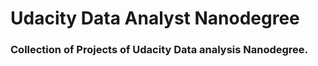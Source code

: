 # Udacity Data Analyst Nanodegree 

### Collection of Projects of Udacity Data analysis Nanodegree.
